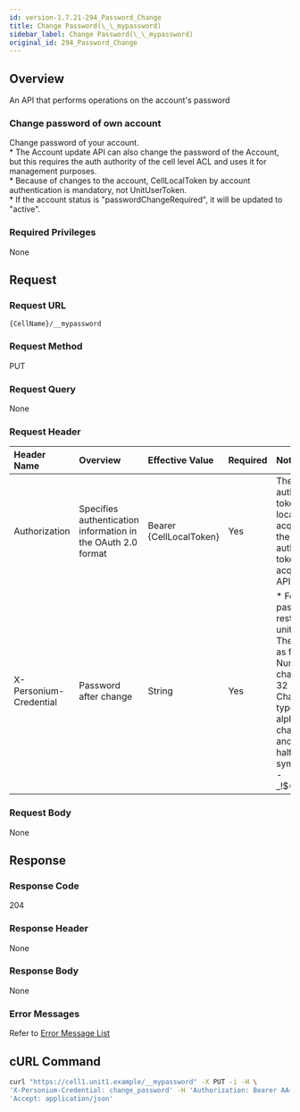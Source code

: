 ```yaml
---
id: version-1.7.21-294_Password_Change
title: Change Password(\_\_mypassword)
sidebar_label: Change Password(\_\_mypassword)
original_id: 294_Password_Change
---
```


## Overview

An API that performs operations on the account's password

### Change password of own account

Change password of your account.  
\* The Account update API can also change the password of the Account, but this requires the auth authority of the cell level ACL and uses it for management purposes.  
\* Because of changes to the account, CellLocalToken by account authentication is mandatory, not UnitUserToken.  
\* If the account status is "passwordChangeRequired", it will be updated to "active".

### Required Privileges

None


## Request

### Request URL

```
{CellName}/__mypassword
```

### Request Method

PUT

### Request Query

None

### Request Header

|Header Name|Overview|Effective Value|Required|Notes|
|:--|:--|:--|:--|:--|
|Authorization|Specifies authentication information in the OAuth 2.0 format|Bearer {CellLocalToken}|Yes|The authentication token is a cell local token acquired by the authentication token acquisition API|
|X-Personium-Credential|Password after change|String|Yes|\* Follow the password restrictions of unit setting<br>The default is as follows<br>Number of character:6 - 32<br>Character type: Half size alphanumeric characters and following half-width symbol<br>-_!$\*=^\`{&#124;}~.@|

### Request Body

None


## Response

### Response Code

204

### Response Header

None

### Response Body

None

### Error Messages

Refer to [Error Message List](004_Error_Messages.md)


## cURL Command

```sh
curl "https://cell1.unit1.example/__mypassword" -X PUT -i -H \
'X-Personium-Credential: change_password' -H 'Authorization: Bearer AA~4l...(snip)........auMhw' -H \
'Accept: application/json'
```
